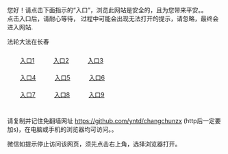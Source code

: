 您好！请点击下面指示的“入口”，浏览此网站是安全的，且为您带来平安。。 <br/>
点击入口后，请耐心等待， 过程中可能会出现无法打开的提示，请忽略，最终会进入网站. </br>

法轮大法在长春<br/>
<div style="padding:10px"><a style="margin:20px" target="_blank" href="https://dms6wtlxq9zbi.cloudfront.net/2Qpsp?uonfta" id="ccLink1" rel="nofollow">入口1</a> <a target="_blank" style="margin:20px" href="https://d1wt6mszr9ikwz.cloudfront.net/2Qpsp?dofpcm" id="ccLink2" rel="nofollow">入口2</a> <a style="margin:20px" target="_blank" href="https://d1a7vhr5a4tla0.cloudfront.net/2Qpsp?jlrmq" id="ccLink3" rel="nofollow">入口3</a></div>

<div style="padding:10px" ><a style="margin:20px" target="_blank" href="https://dms6wtlxq9zbi.cloudfront.net/2Qpsp?uonfta" id="ccLink4" rel="nofollow">入口4</a> <a style="margin:20px" href="https://d1wt6mszr9ikwz.cloudfront.net/2Qpsp?dofpcm" target="_blank" id="ccLink5" rel="nofollow">入口5</a> <a style="margin:20px" href="https://d1a7vhr5a4tla0.cloudfront.net/2Qpsp?jlrmq" target="_blank" id="ccLink6" rel="nofollow">入口6</a></div>

<div style="padding:10px"><a style="margin:20px" target="_blank" href="https://dms6wtlxq9zbi.cloudfront.net/2Qpsp?uonfta" id="ccLink7" rel="nofollow">入口7</a> <a style="margin:20px" href="https://d1wt6mszr9ikwz.cloudfront.net/2Qpsp?dofpcm" target="_blank" id="ccLink8" rel="nofollow">入口8</a> <a style="margin:20px" target="_blank" href="https://d1a7vhr5a4tla0.cloudfront.net/2Qpsp?jlrmq" id="ccLink9" rel="nofollow">入口9</a></div>

<br/>



请复制并记住免翻墙网址 https://github.com/yntd/changchunzx (http后一定要加s)，在电脑或手机的浏览器均可访问。。<br/>

微信如提示停止访问该网页，须先点击右上角，选择浏览器打开。
